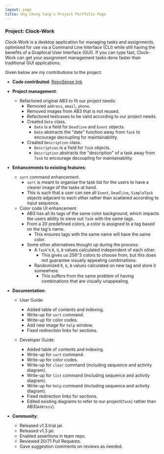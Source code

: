 ```yaml
---
layout: page
title: Ong Chong Yang's Project Portfolio Page
---
```


### Project: Clock-Work

Clock-Work is a desktop application for managing tasks and assignments, optimised for use via a Command Line Interface
(CLI) while still having the benefits of a Graphical User Interface (GUI). If you can type fast, Clock-Work can get your
assignment management tasks done faster than traditional GUI applications.

Given below are my contributions to the project.

* **Code contributed**: [RepoSense link](https://nus-cs2103-ay2223s2.github.io/tp-dashboard/?search=lywich)

* **Project management**:
    * Refactored original AB3 to fit our project needs.
      * Removed `address`, `email`, `phone`.
      * Removed images from AB3 that is not reused.
      * Refactored testcases to be valid according to our project needs.
      * Created `Date` class.
        * `Date` is a field for `Deadline` and `Event` objects.
        * `Date` abstracts the "date" function away from `Task` to encourage decoupling for maintainability.
      * Created `Description` class.
        * `Description` is a field for `Task` objects.
        * `Description` abstracts the "description" of a task away from `Task` to encourage decoupling for maintainability.

* **Enhancements to existing features**:
    * `sort` command enhancement.
      * `sort` is meant to organise the task list for the users to have a clearer image of the tasks at hand. 
      * This is such that a user can see all `Event`, `Deadline`, `SimpleTask` objects adjacent to each other rather than scattered according to input sequence.
    * Color code UI enhancement
      * AB3 has all its tags of the same color background, which impacts the users ability to sieve out `Task` with the same tags.
      * From a 20 predefined colors, a color is assigned to a tag based on the tag's name.
        * This ensures tags with the same name will have the same color.
      * Some other alternatives thought up during the process: 
        * A `Task`'s `R`, `G`, `B` values calculated independent of each other.
          * This gives us 256^3 colors to choose from, but this does not guarantee visually appealing combinations.
        * Randomized `R`, `G`, `B` values calculated on new tag and store it somewhere.
          * This suffers from the same problem of having combinations that are visually unappealing.

* **Documentation**:
    * User Guide:
        * Added table of contents and indexing.
        * Write-up for `sort` command.
        * Write-up for color codes.
        * Add new image for `help` window.
        * Fixed redirection links for sections.
      
    * Developer Guide:
        * Added table of contents and indexing.
        * Write-up for `sort` command.
        * Write-up for color codes.
        * Write-up for `clear` command (including sequence and activity diagram). 
        * Write-up for `list` command (including sequence and activity diagram).
        * Write-up for `help` command (including sequence and activity diagram).
        * Fixed redirection links for sections.
        * Edited existing diagrams to refer to our project(`Task`) rather than AB3(`Address`).

* **Community**:
    * Released v1.3.trial jar.
    * Released v1.3 jar.
    * Enabled assertions in team repo.
    * Reviewed 20/71 Pull Requests.
    * Gave suggestion comments on reviews as needed. 

